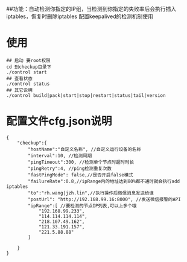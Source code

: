 ##功能：自动检测你指定的IP组，当检测到你指定的失败率后会执行插入iptables，恢复时删除iptables 配置keepalived的检测机制使用
# 使用
```
## 启动 要root权限
cd 到checkup目录下
./control start
## 查看状态
./control status
## 其它说明
./control build|pack|start|stop|restart|status|tail|version
```
# 配置文件cfg.json说明
```
{
	"checkup":{
		"hostName":"自定义名称", //自定义运行设备的名称
		"interval":10, //检测周期
		"pingTimeout":300, //检测单个节点时超时时长
		"pingRetry":4, //ping检测重复次数
		"fastPingMode": false,//是否开启false模式
		"failureRate":0.8,//ipRange内的地址达到80%都不通时就会执行add iptables
		"to":"rh.wang|jzh.lin",//执行操作后微信消息发送给谁
		"postUrl": "http://192.168.99.16:8000", //发送微信报警的API
		"ipRange":[ //要检测的节点IP列表,可以上多个哦
			"192.168.99.233",
			"114.114.114.114",
			"218.107.49.162",
			"121.33.191.157",
			"221.5.88.88"
 		]

 	}
}
```
